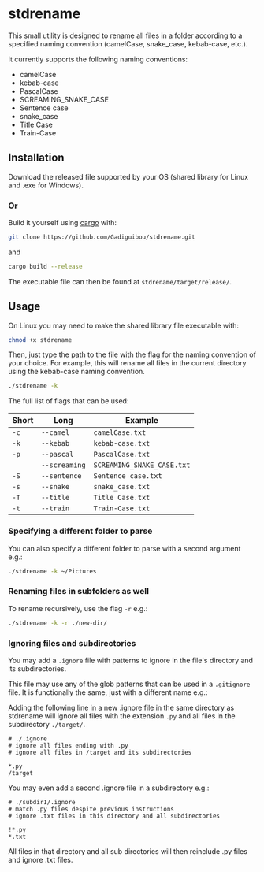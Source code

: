 # stdrename

This small utility is designed to rename all files in a folder according to a specified naming convention (camelCase, snake_case, kebab-case, etc.).

It currently supports the following naming conventions:

- camelCase
- kebab-case
- PascalCase
- SCREAMING_SNAKE_CASE
- Sentence case
- snake_case
- Title Case
- Train-Case

## Installation

Download the released file supported by your OS (shared library for Linux and .exe for Windows).

### Or

Build it yourself using [cargo](https://doc.rust-lang.org/cargo/getting-started/installation.html) with:

```bash
git clone https://github.com/Gadiguibou/stdrename.git
```

and

```bash
cargo build --release
```

The executable file can then be found at `stdrename/target/release/`.

## Usage

On Linux you may need to make the shared library file executable with:

```bash
chmod +x stdrename
```

Then, just type the path to the file with the flag for the naming convention of your choice. For example, this will rename all files in the current directory using the kebab-case naming convention.

```bash
./stdrename -k
```

The full list of flags that can be used:

| Short | Long          | Example                    |
| ----- | ------------- | -------------------------- |
| `-c`  | `--camel`     | `camelCase.txt`            |
| `-k`  | `--kebab`     | `kebab-case.txt`           |
| `-p`  | `--pascal`    | `PascalCase.txt`           |
|       | `--screaming` | `SCREAMING_SNAKE_CASE.txt` |
| `-S`  | `--sentence`  | `Sentence case.txt`        |
| `-s`  | `--snake`     | `snake_case.txt`           |
| `-T`  | `--title`     | `Title Case.txt`           |
| `-t`  | `--train`     | `Train-Case.txt`           |

### Specifying a different folder to parse

You can also specify a different folder to parse with a second argument e.g.:

```bash
./stdrename -k ~/Pictures
```

### Renaming files in subfolders as well

To rename recursively, use the flag `-r` e.g.:

```bash
./stdrename -k -r ./new-dir/
```

### Ignoring files and subdirectories

You may add a `.ignore` file with patterns to ignore in the file's directory and its subdirectories.

This file may use any of the glob patterns that can be used in a `.gitignore` file. It is functionally the same, just with a different name e.g.:

Adding the following line in a new .ignore file in the same directory as stdrename will ignore all files with the extension `.py` and all files in the subdirectory `./target/`.

```ignore
# ./.ignore
# ignore all files ending with .py
# ignore all files in /target and its subdirectories

*.py
/target
```

You may even add a second .ignore file in a subdirectory e.g.:

```ignore
# ./subdir1/.ignore
# match .py files despite previous instructions
# ignore .txt files in this directory and all subdirectories

!*.py
*.txt
```

All files in that directory and all sub directories will then reinclude .py files and ignore .txt files.
